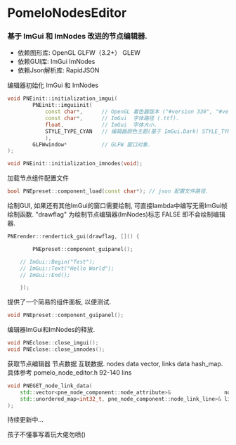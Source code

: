 # PomeloNodesEditor
### 基于 ImGui 和 ImNodes 改进的节点编辑器.

- 依赖图形库:     OpenGL GLFW（3.2+） GLEW
- 依赖GUI库:      ImGui ImNodes
- 依赖Json解析库: RapidJSON

编辑器初始化 ImGui 和 ImNodes
```cpp
void PNEinit::initialization_imgui(
        PNEinit::imguiinit(
            const char*,      // OpenGL 着色器版本 ("#version 330", "#version 460"). 
            const char*,      // ImGui  字体路径 (.ttf).
            float,            // ImGui  字体大小.
            STYLE_TYPE_CYAN   // 编辑器颜色主题(基于 ImGui.Dark) STYLE_TYPE_ORANGE, STYLE_TYPE_PINK
            ), 
        GLFWwindow*           // GLFW 窗口对象.
);

void PNEinit::initialization_imnodes(void);
```

加载节点组件配置文件
```cpp
bool PNEpreset::component_load(const char*); // json 配置文件路径.
```

绘制GUI, 如果还有其他ImGui的窗口需要绘制, 可直接lambda中编写无需ImGui帧绘制函数.
"drawflag" 为绘制节点编辑器(ImNodes)标志 FALSE 即不会绘制编辑器.
```cpp
PNErender::rendertick_gui(drawflag, []() {

        PNEpreset::component_guipanel();

	// ImGui::Begin("Test");
	// ImGui::Text("Hello World");
	// ImGui::End();

    });
```
提供了一个简易的组件面板, 以便测试.
```cpp
void PNEpreset::component_guipanel();
```

编辑器ImGui和ImNodes的释放.
```cpp
void PNEclose::close_imgui();
void PNEclose::close_imnodes();
```

获取节点编辑器 节点数据 互联数据.
nodes data vector, links data hash_map.
具体参考 pomelo_node_editor.h 92-140 lins
```cpp
void PNEGET_node_link_data(
	std::vector<pne_node_component::node_attribute>&                 node_data,
	std::unordered_map<int32_t, pne_node_component::node_link_line>& link_data
);
```

持续更新中...

孩子不懂事写着玩大佬勿喷()
